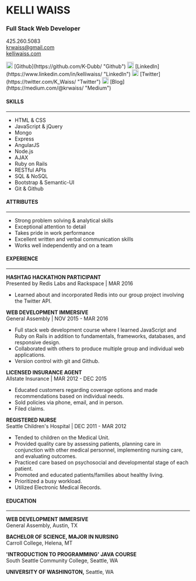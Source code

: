 # KELLI WAISS
### Full Stack Web Developer

425.260.5083  
krwaiss@gmail.com  
[kelliwaiss.com](http://kelliwaiss.com/ "My Personal Website")  

<img src="http://image005.flaticon.com/25/svg/25/25231.svg" alt="github" height="18px" width="18px"> 
[Github](https://github.com/K-Dubb/ "Github")  
<img src="http://www.dmi.ac.in/sites/default/files/linkedin_circle_black-512.png" alt="linkedIn" height="18px" width="18px"> [LinkedIn](https://www.linkedin.com/in/kelliwaiss/ "LinkedIn")  
<img src="https://image.freepik.com/free-icon/twitter-logo_318-40209.png" alt="twitter" height="18px" width="18px"> [Twitter](https://twitter.com/K_Waiss/ "Twitter")  
<img src="http://www.estherperel.com/wp-content/uploads/2014/07/icon_circle_black_medium.png" alt="medium" height="18px" width="18px"> [Blog](https://medium.com/@krwaiss/ "Medium")

#### SKILLS 
------------

+ HTML & CSS
+ JavaScript & jQuery 
+ Mongo
+ Express
+ AngularJS
+ Node.js
+ AJAX
+ Ruby on Rails 
+ RESTful APIs
+ SQL & NoSQL 
+ Bootstrap & Semantic-UI 
+ Git & Github

#### ATTRIBUTES 
---------------

+ Strong problem solving & analytical skills
+ Exceptional attention to detail
+ Takes pride in work performance
+ Excellent written and verbal communication skills
+ Works well independently and on a team 

#### EXPERIENCE 
--------------

**HASHTAG HACKATHON PARTICIPANT**  
Presented by Redis Labs and Rackspace | MAR 2016
- Learned about and incorporated Redis into our group project involving the Twitter API.  

**WEB DEVELOPMENT IMMERSIVE**  
General Assembly | NOV 2015 - MAR 2016 
- Full stack web development course where I learned JavaScript and Ruby on Rails in addition to fundamentals, frameworks, databases, and responsive design. 
- Collaborated with others to produce multiple group and individual web applications.
- Version control with git and Github.  

**LICENSED INSURANCE AGENT**  
Allstate Insurance | MAR 2012 - DEC 2015 
- Educated customers regarding coverage options and made recommendations based on individual needs. 
- Sold policies via phone, email, and in person.
- Filed claims.  

**REGISTERED NURSE**  
Seattle Children's Hospital | DEC 2011 - MAR 2012 
- Tended to children on the Medical Unit.
- Provided quality care by assessing patients, planning care in conjunction with other medical personnel, implementing nursing care, and evaluating outcomes.
- Practiced care based on psychosocial and developmental stage of each patient.
- Promoted and educated patients/families about healthy living.
- Prioritized a busy workload.
- Utilized Electronic Medical Records.  

#### EDUCATION 
-------------

**WEB DEVELOPMENT IMMERSIVE**  
General Assembly, Austin, TX  

**BACHELOR OF SCIENCE, MAJOR IN NURSING**  
Carroll College, Helena, MT  

**'INTRODUCTION TO PROGRAMMING' JAVA COURSE**  
South Seattle Community College, Seattle, WA  

**UNIVERSITY OF WASHINGTON,** Seattle, WA  
